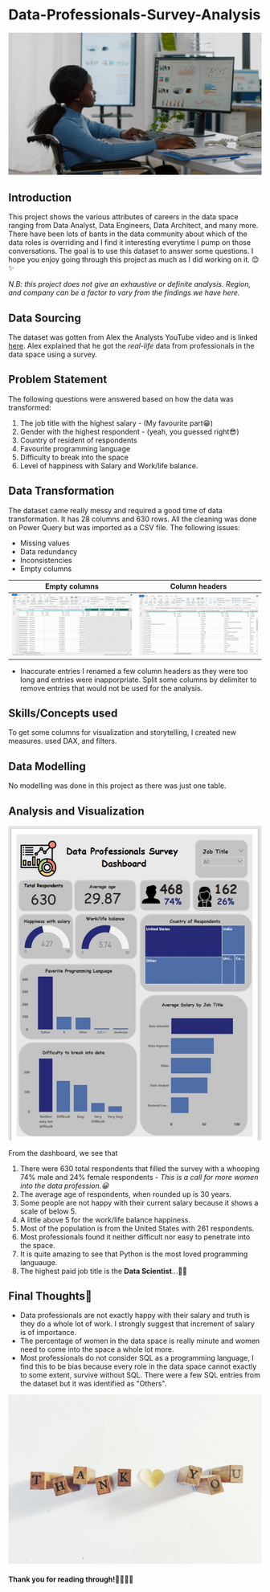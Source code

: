 # Data-Professionals-Survey-Analysis
![](Data_woman.jpg)

## Introduction

This project shows the various attributes of careers in the data space ranging from Data Analyst, Data Engineers, Data Architect, and many more. 
There have been lots of bants in the data community about which of the data roles is overriding and I find it interesting everytime I pump on those conversations.
The goal is to use this dataset to answer some questions.
I hope you enjoy going through this project as much as I did working on it. 😊✨

*N.B: this project does not give an exhaustive or definite analysis. Region, and company can be a factor to vary from the findings we have here.*

## Data Sourcing

The dataset was gotten from Alex the Analysts YouTube video and is linked [here](https://github.com/AlexTheAnalyst/Power-BI).
Alex explained that he got the *real-life* data from professionals in the data space using a survey.

## Problem Statement
The following questions were answered based on how the data was transformed:

1. The job title with the highest salary - (My favourite part😁)
2. Gender with the highest respondent - (yeah, you guessed right😎)
3. Country of resident of respondents
4. Favourite programming language
5. Difficulty to break into the space
6. Level of happiness with Salary and Work/life balance.

## Data Transformation

The dataset came really messy and required a good time of data transformation.
It has 28 columns and 630 rows.
All the cleaning was done on Power Query but was imported as a CSV file. 
The following issues:
- Missing values
- Data redundancy
- Inconsistencies
- Empty columns


Empty columns            |   Column headers
:-----------------------:|:-----------------:
![](Empty_cells_for.JPG)   | ![](Rename_headers.JPG)
- Inaccurate entries
I renamed a few column headers as they were too long and entries were inapporpriate.
Split some columns by delimiter to remove entries that would not be used for the analysis.
 

## Skills/Concepts used

To get some columns for visualization and storytelling, I created new measures.
used DAX, and filters.

## Data Modelling
No modelling was done in this project as there was just one table.

## Analysis and Visualization
![](New_dashboard.JPG)

From the dashboard, we see that
1. There were 630 total respondents that filled the survey with a whooping 74% male and 24% female respondents - *This is a call for more women into the data profession.😀*
2. The average age of respondents, when rounded up is 30 years.
3. Some people are not happy with their current salary because it shows a scale of below 5.
4. A little above 5 for the work/life balance happiness.
5. Most of the population is from the United States with 261 respondents.
6. Most professionals found it neither difficult nor easy to penetrate into the space.
7. It is quite amazing to see that Python is the most loved programming languauge.
8. The highest paid job title is the **Data Scientist**...🤯🤯


## Final Thoughts🧨

- Data professionals are not exactly happy with their salary and truth is they do a whole lot of work. I strongly suggest that increment of salary is of importance.
- The percentage of women in the data space is really minute and women need to come into the space a whole lot more.
- Most professionals do not consider SQL as a programming language, I find this to be bias because every role in the data space cannot exactly to some extent, survive without SQL. There were a few SQL entries from the dataset but it was identified as "Others".

![](courtney-hedger-t48eHCSCnds-unsplash.jpg)

#### Thank you for reading through!👊🏽🤝🏽



